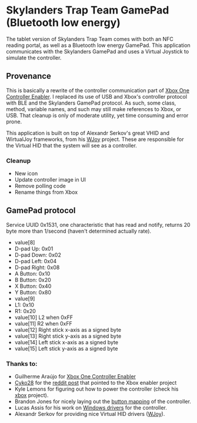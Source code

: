 Skylanders Trap Team GamePad (Bluetooth low energy)
===========================

The tablet version of Skylanders Trap Team comes with both an NFC reading portal, as well as a Bluetooth low energy GamePad.
This application communicates with the Skylanders GamePad and uses a Virtual Joystick to simulate the controller.

## Provenance

This is basically a rewrite of the controller communication part of [Xbox One Controller Enabler](https://github.com/guilhermearaujo/xboxonecontrollerenabler/releases).  I replaced its use of USB and Xbox's controller protocol with BLE and the Skylanders GamePad protocol.  As such, some class, method, variable names, and such may still make references to Xbox, or USB.  That cleanup is only of moderate utility, yet time consuming and error prone.

This application is built on top of Alexandr Serkov's great VHID and WirtualJoy frameworks, from his [WJoy](https://code.google.com/p/wjoy/ "WJoy Project on Google Code") project. These are responsible for the Virtual HID that the system will see as a controller.

### Cleanup
 * New icon
 * Update controller image in UI
 * Remove polling code
 * Rename things from Xbox

## GamePad protocol
Service UUID 0x1531, one characteristic that has read and notify, returns 20 byte more than 1/second (haven't determined actually rate).

* value[8]
 * D-pad Up: 0x01
 * D-pad Down: 0x02
 * D-pad Left: 0x04
 * D-pad Right: 0x08
 * A Button: 0x10
 * B Button: 0x20
 * X Button: 0x40
 * Y Button: 0x80
* value[9]
 * L1: 0x10
 * R1: 0x20
* value[10] L2 when 0xFF
* value[11] R2 when 0xFF
* value[12] Right stick x-axis as a signed byte
* value[13] Right stick y-axis as a signed byte
* value[14] Left stick x-axis as a signed byte
* value[15] Left stick y-axis as a signed byte


### Thanks to:
* Guilherme Araújo for [Xbox One Controller Enabler](https://github.com/guilhermearaujo/xboxonecontrollerenabler)
* [Cyko28](http://www.reddit.com/user/Cyko28) for the [reddit post](http://www.reddit.com/r/apple/comments/2oz7le/heres_a_free_reliable_xbox_one_controller_enabler/) that pointed to the Xbox enabler project
* Kyle Lemons for figuring out how to power the controller (check his [xbox](https://github.com/kylelemons/xbox) project).
* Brandon Jones for nicely laying out the [button mapping](http://blog.tojicode.com/2014/02/xbox-one-controller-in-chrome-on-osx.html) of the controller.
* Lucas Assis for his work on [Windows drivers](https://xboxonegamepad.codeplex.com/) for the controller.
* Alexandr Serkov for providing nice Virtual HID drivers ([WJoy](https://code.google.com/p/wjoy/)).
